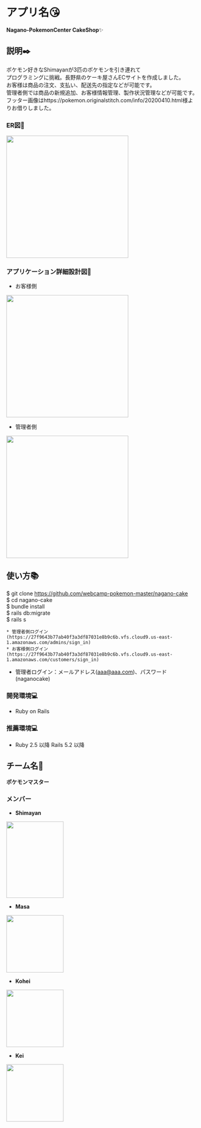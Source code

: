 # アプリ名:kissing_heart:
**Nagano-PokemonCenter CakeShop**:sparkles:

## 説明:black_nib:
ポケモン好きなShimayanが3匹のポケモンを引き連れて</br>プログラミングに挑戦。長野県のケーキ屋さんECサイトを作成しました。</br>お客様は商品の注文、支払い、配送先の指定などが可能です。</br>管理者側では商品の新規追加、お客様情報管理、製作状況管理などが可能です。<br>
フッター画像はhttps://pokemon.originalstitch.com/info/20200410.html様よりお借りしました。

### ER図:triangular_ruler:
<img src="https://user-images.githubusercontent.com/79110505/116027710-8e6de400-a690-11eb-8dc1-7d6aeee5a30c.png" width="320">

### アプリケーション詳細設計図:triangular_ruler:
* お客様側

<img src="https://user-images.githubusercontent.com/79110505/116029052-6cc22c00-a693-11eb-8da6-b30debbcdef2.PNG" width="320">

* 管理者側

<img src="https://user-images.githubusercontent.com/79110505/116039303-89fff600-a6a5-11eb-99f2-70054b16dfdd.PNG" width="320">

## 使い方:books:

 $ git clone https://github.com/webcamp-pokemon-master/nagano-cake</br>$ cd nagano-cake</br>$ bundle install</br>$ rails db:migrate</br>$ rails s

	* 管理者側ログイン(https://27f9643b77ab40f3a3df87031e8b9c6b.vfs.cloud9.us-east-1.amazonaws.com/admins/sign_in)
	* お客様側ログイン(https://27f9643b77ab40f3a3df87031e8b9c6b.vfs.cloud9.us-east-1.amazonaws.com/customers/sign_in)
* 管理者ログイン：メールアドレス(aaa@aaa.com)、パスワード(naganocake)

 ### 開発環境:computer:
   * Ruby on Rails

 ### 推薦環境:computer:
   * Ruby 2.5 以降 Rails 5.2 以降


  ## チーム名:two_men_holding_hands:
  **ポケモンマスター**

  ### メンバー
  * **Shimayan**

<img src="https://user-images.githubusercontent.com/79110505/116030829-6afa6780-a697-11eb-8511-69e087ec38aa.png" height="200" width="150">

  * **Masa**

<img src="https://user-images.githubusercontent.com/79110505/116030874-85344580-a697-11eb-9aa0-b4ff0b7a5a59.jpg" height="150" width="150">


  * **Kohei**

<img src="https://user-images.githubusercontent.com/79110505/116030978-c0367900-a697-11eb-86fd-504898d147d5.png" height="150" width="150">


  * **Kei**

<img src="https://user-images.githubusercontent.com/79110505/116030848-76e62980-a697-11eb-88cc-52a569848742.jpg" height="150" width="150">